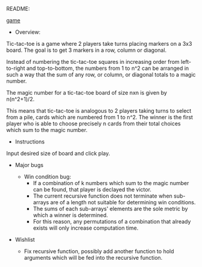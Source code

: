 README:

[game](https://achacttn.github.io/tic-tac-toe/indexV2.html)

- Overview:

Tic-tac-toe is a game where 2 players take turns placing markers on a 3x3 board.
The goal is to get 3 markers in a row, column or diagonal.

Instead of numbering the tic-tac-toe squares in increasing order from left-to-right and top-to-bottom, the numbers from 1 to n^2 can be arranged in such a way that the sum of any row, or column, or diagonal totals to a magic number.

The magic number for a tic-tac-toe board of size nxn is given by n(n^2+1)/2.

This means that tic-tac-toe is analogous to 2 players taking turns to select from a pile, cards which are numbered from 1 to n^2. The winner is the first player who is able to choose precisely n cards from their total choices which sum to the magic number.



- Instructions

Input desired size of board and click play.



- Major bugs
    - Win condition bug: 
        - If a combination of k numbers which sum to the magic number can be found, that player is declayed the victor.
        - The current recursive function does not terminate when sub-arrays are of a length not suitable for determining win conditions.
        - The sums of each sub-arrays' elements are the sole metric by which a winner is determined.
        - For this reason, any permutations of a combination that already exists will only increase computation time.


- Wishlist
    - Fix recursive function, possibly add another function to hold arguments which will be fed into the recursive function.
